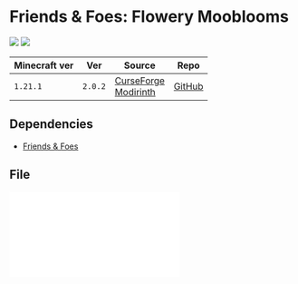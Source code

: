 # Friends & Foes: Flowery Mooblooms

![](https://media.forgecdn.net/avatars/thumbnails/726/85/256/256/638078480804986319.png)
![](https://media.forgecdn.net/attachments/586/25/moobloom_allium.png)

| Minecraft ver | Ver     | Source                                                                                                                                                                              | Repo                                                                     |
| ------------- | ------- | ----------------------------------------------------------------------------------------------------------------------------------------------------------------------------------- | ------------------------------------------------------------------------ |
| `1.21.1`      | `2.0.2` | [CurseForge](https://www.curseforge.com/minecraft/mc-mods/friends-and-foes-flowery-mooblooms-forge)<br>[Modirinth](https://modrinth.com/mod/friends-and-foes-flowery-mooblooms-fabric) | [GitHub](https://github.com/Faboslav/friends-and-foes-flowery-mooblooms) |

## Dependencies
- [Friends & Foes](Friends%20&%20Foes.md)

## File
![flowerymooblooms-neoforge-mc1.21-2.0.2](../src/mods/flowerymooblooms-neoforge-mc1.21-2.0.2.jar)